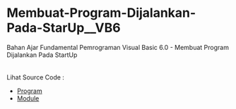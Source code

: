 # Membuat-Program-Dijalankan-Pada-StarUp__VB6
Bahan Ajar Fundamental Pemrograman Visual Basic 6.0 - Membuat Program Dijalankan Pada StartUp<br><br>
<img src=""><br><br>
Lihat Source Code : <br>
- <a href="https://github.com/RizkyKhapidsyah/Membuat-Program-Dijalankan-Pada-StarUp__VB6/blob/main/Form1.frm">Program</a><br>
- <a href="https://github.com/RizkyKhapidsyah/Membuat-Program-Dijalankan-Pada-StarUp__VB6/blob/main/Module1.bas">Module</a>
